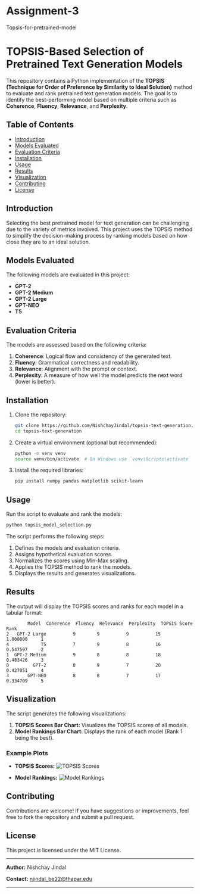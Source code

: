 # Assignment-3
Topsis-for-pretrained-model
# TOPSIS-Based Selection of Pretrained Text Generation Models

This repository contains a Python implementation of the **TOPSIS (Technique for Order of Preference by Similarity to Ideal Solution)** method to evaluate and rank pretrained text generation models. The goal is to identify the best-performing model based on multiple criteria such as **Coherence**, **Fluency**, **Relevance**, and **Perplexity**.

## Table of Contents
- [Introduction](#introduction)
- [Models Evaluated](#models-evaluated)
- [Evaluation Criteria](#evaluation-criteria)
- [Installation](#installation)
- [Usage](#usage)
- [Results](#results)
- [Visualization](#visualization)
- [Contributing](#contributing)
- [License](#license)

## Introduction
Selecting the best pretrained model for text generation can be challenging due to the variety of metrics involved. This project uses the TOPSIS method to simplify the decision-making process by ranking models based on how close they are to an ideal solution.

## Models Evaluated
The following models are evaluated in this project:
- **GPT-2**
- **GPT-2 Medium**
- **GPT-2 Large**
- **GPT-NEO**
- **T5**

## Evaluation Criteria
The models are assessed based on the following criteria:
1. **Coherence**: Logical flow and consistency of the generated text.
2. **Fluency**: Grammatical correctness and readability.
3. **Relevance**: Alignment with the prompt or context.
4. **Perplexity**: A measure of how well the model predicts the next word (lower is better).

## Installation
1. Clone the repository:
    ```bash
    git clone https://github.com/NishchayJindal/topsis-text-generation.git
    cd topsis-text-generation
    ```

2. Create a virtual environment (optional but recommended):
    ```bash
    python -m venv venv
    source venv/bin/activate  # On Windows use `venv\Scripts\activate`
    ```

3. Install the required libraries:
    ```bash
    pip install numpy pandas matplotlib scikit-learn
    ```

## Usage
Run the script to evaluate and rank the models:
```bash
python topsis_model_selection.py
```

The script performs the following steps:
1. Defines the models and evaluation criteria.
2. Assigns hypothetical evaluation scores.
3. Normalizes the scores using Min-Max scaling.
4. Applies the TOPSIS method to rank the models.
5. Displays the results and generates visualizations.

## Results
The output will display the TOPSIS scores and ranks for each model in a tabular format:

```
        Model  Coherence  Fluency  Relevance  Perplexity  TOPSIS Score  Rank
2   GPT-2 Large          9        9          9          15      1.000000     1
4            T5          7        9          8          16      0.547597     2
1  GPT-2 Medium          9        8          8          18      0.483426     3
0         GPT-2          8        9          7          20      0.427051     4
3       GPT-NEO          8        8          7          17      0.334709     5
```

## Visualization
The script generates the following visualizations:
1. **TOPSIS Scores Bar Chart:** Visualizes the TOPSIS scores of all models.
2. **Model Rankings Bar Chart:** Displays the rank of each model (Rank 1 being the best).

### Example Plots
- **TOPSIS Scores:**
![TOPSIS Scores](./Topsis-Score.png)

- **Model Rankings:**
![Model Rankings](./Model_ranking.png)

## Contributing
Contributions are welcome! If you have suggestions or improvements, feel free to fork the repository and submit a pull request.

## License
This project is licensed under the MIT License.

---

**Author:** Nishchay Jindal 

**Contact:** [njindal_be22@thapar.edu](mailto:njindal_be22@thapar.edu)


---

